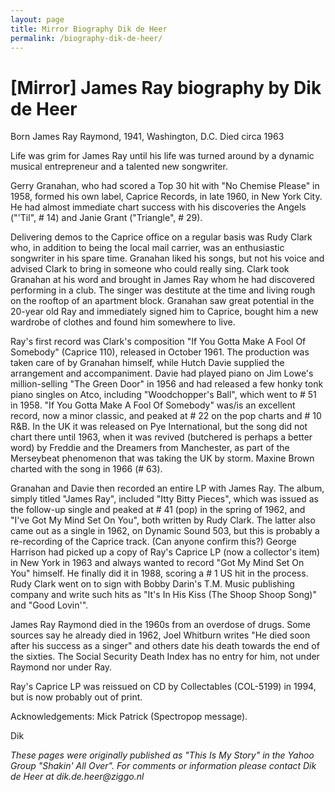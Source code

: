 ```yaml
---
layout: page
title: Mirror Biography Dik de Heer
permalink: /biography-dik-de-heer/
---
```


# [Mirror] James Ray biography by Dik de Heer
Born James Ray Raymond, 1941, Washington, D.C.
Died circa 1963

Life was grim for James Ray until his life was turned around by a dynamic musical entrepreneur and a talented new songwriter.

Gerry Granahan, who had scored a Top 30 hit with "No Chemise Please" in 1958, formed his own label, Caprice Records, in late 1960, in New York City. He had almost immediate chart success with his discoveries the Angels ("'Til", # 14) and Janie Grant ("Triangle", # 29).

Delivering demos to the Caprice office on a regular basis was Rudy Clark who, in addition to being the local mail carrier, was an enthusiastic songwriter in his spare time. Granahan liked his songs, but not his voice and advised Clark to bring in someone who could really sing. Clark took Granahan at his word and brought in James Ray whom he had discovered performing in a club. The singer was destitute at the time and living rough on the rooftop of an apartment block. Granahan saw great potential in the 20-year old Ray and immediately signed him to Caprice, bought him a new wardrobe of clothes and found him somewhere to live.

Ray's first record was Clark's composition "If You Gotta Make A Fool Of Somebody" (Caprice 110), released in October 1961. The production was taken care of by Granahan himself, while Hutch Davie supplied the arrangement and accompaniment. Davie had played piano on Jim Lowe's million-selling "The Green Door" in 1956 and had released a few honky tonk piano singles on Atco, including "Woodchopper's Ball", which went to # 51 in 1958. "If You Gotta Make A Fool Of Somebody" was/is an excellent record, now a minor classic, and peaked at # 22 on the pop charts and # 10 R&B. In the UK it was released on Pye International, but the song did not chart there until 1963, when it was revived (butchered is perhaps a better word) by Freddie and the Dreamers from Manchester, as part of the Merseybeat phenomenon that was taking the UK by storm. Maxine Brown charted with the song in 1966 (# 63).

Granahan and Davie then recorded an entire LP with James Ray. The album, simply titled "James Ray", included "Itty Bitty Pieces", which was issued as the follow-up single and peaked at # 41 (pop) in the spring of 1962, and "I've Got My Mind Set On You", both written by Rudy Clark. The latter also came out as a single in 1962, on Dynamic Sound 503, but this is probably a re-recording of the Caprice track. (Can anyone confirm this?) George Harrison had picked up a copy of Ray's Caprice LP (now a collector's item) in New York in 1963 and always wanted to record "Got My Mind Set On You" himself. He finally did it in 1988, scoring a # 1 US hit in the process. Rudy Clark went on to sign with Bobby Darin's T.M. Music publishing company and write such hits as "It's In His Kiss (The Shoop Shoop Song)" and "Good Lovin'".

James Ray Raymond died in the 1960s from an overdose of drugs. Some sources say he already died in 1962, Joel Whitburn writes "He died soon after his success as a singer" and others date his death towards the end of the sixties. The Social Security Death Index has no entry for him, not under Raymond nor under Ray.

Ray's Caprice LP was reissued on CD by Collectables (COL-5199) in 1994, but is now probably out of print.

Acknowledgements: Mick Patrick (Spectropop message).

Dik

 
_These pages were originally published as "This Is My Story" in the
Yahoo Group "Shakin' All Over". For comments or information
please contact Dik de Heer at dik.de.heer@ziggo.nl_
